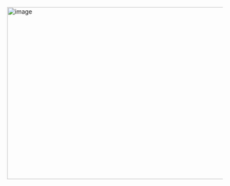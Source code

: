 <img width="603" height="403" alt="image" src="https://github.com/user-attachments/assets/8e84f8bc-d244-4b73-a274-f78c33665b39" />

